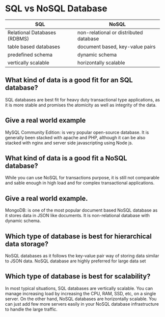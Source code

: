 # SQL vs NoSQL Database
| SQL      | NoSQL |
| ----------- | ----------- |
|  Relational Databases (RDBMS)    | non-relational or distributed database 
| table based databases     | document based, key-value pairs 
| predefined schema    | dynamic schema 
|vertically scalable     | horizontally scalable 


## What kind of data is a good fit for an SQL database?
 SQL databases are best fit for heavy duty transactional type applications, as it is more stable and promises the atomicity as well as integrity of the data.

 ## Give a real world example
 MySQL Community Edition: is very popular open-source database. It is generally been stacked with apache and PHP, although it can be also stacked with nginx and server side javascripting using Node js. 

 ## What kind of data is a good fit a NoSQL database?
 While you can use NoSQL for transactions purpose, it is still not comparable and sable enough in high load and for complex transactional applications.

 ## Give a real world example.
 MongoDB: is one of the most popular document based NoSQL database as it stores data in JSON like documents. It is non-relational database with dynamic schema.

 ## Which type of database is best for hierarchical data storage?
 NoSQL databases as it follows the key-value pair way of storing data similar to JSON data. NoSQL database are highly preferred for large data set

 ## Which type of database is best for scalability?
 In most typical situations, SQL databases are vertically scalable. You can manage increasing load by increasing the CPU, RAM, SSD, etc, on a single server. On the other hand, NoSQL databases are horizontally scalable. You can just add few more servers easily in your NoSQL database infrastructure to handle the large traffic.
 
